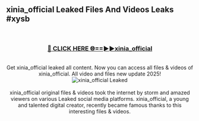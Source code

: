 ## xinia_official Leaked Files And Videos Leaks #xysb
<br>
<div align="center">
<h3><a href="https://watchclip.my.id/xinia_official" rel="nofollow">🔴 CLICK HERE 🌐==►►xinia_official</a></h3>
<br>
Get xinia_official leaked all content. Now you can access all files & videos of xinia_official. All video and files new update 2025!
<br>
<a href="https://watchclip.my.id/xinia_official" rel="nofollow" data-target="animated-image.originalLink"><img src="https://i.ibb.co.com/WyWwxjT/player-gif2.gif" alt="xinia_official Leaked" style="max-width: 100%; display: inline-block;" data-target="animated-image.originalImage"></a>
<br><br>
xinia_official original files & videos took the internet by storm and amazed viewers on various Leaked social media platforms. xinia_official, a young and talented digital creator, recently became famous thanks to this interesting files & videos.
</div>
<br>